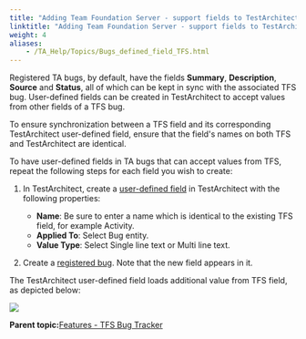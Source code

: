 ```yaml
--- 
title: "Adding Team Foundation Server - support fields to TestArchitect"
linktitle: "Adding Team Foundation Server - support fields to TestArchitect"
weight: 4
aliases: 
    - /TA_Help/Topics/Bugs_defined_field_TFS.html
---
```


Registered TA bugs, by default, have the fields **Summary**, **Description**, **Source** and **Status**, all of which can be kept in sync with the associated TFS bug. User-defined fields can be created in TestArchitect to accept values from other fields of a TFS bug.

To ensure synchronization between a TFS field and its corresponding TestArchitect user-defined field, ensure that the field's names on both TFS and TestArchitect are identical.

To have user-defined fields in TA bugs that can accept values from TFS, repeat the following steps for each field you wish to create:

1.  In TestArchitect, create a [user-defined field](/TA_Administration/Topics/User_defined_fields_create.html) in TestArchitect with the following properties:

    -   **Name**: Be sure to enter a name which is identical to the existing TFS field, for example Activity.
    -   **Applied To**: Select Bug entity.
    -   **Value Type**: Select Single line text or Multi line text.
2.  Create a [registered bug](ug_TFS_BugTracker_creatingTAbugs.html#). Note that the new field appears in it.


The TestArchitect user-defined field loads additional value from TFS field, as depicted below:

![](/images//Images/Bug_user_define_fields_TFS.png)

**Parent topic:**[Features - TFS Bug Tracker](/TA_Help/Topics/ug_TFS_BugTracker_features.html)

